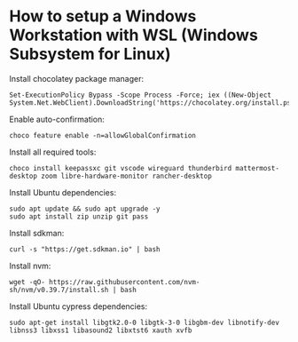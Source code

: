# How to setup a Windows Workstation with WSL (Windows Subsystem for Linux)

Install chocolatey package manager:

```
Set-ExecutionPolicy Bypass -Scope Process -Force; iex ((New-Object System.Net.WebClient).DownloadString('https://chocolatey.org/install.ps1'))
```

Enable auto-confirmation:

```
choco feature enable -n=allowGlobalConfirmation
```

Install all required tools:

```
choco install keepassxc git vscode wireguard thunderbird mattermost-desktop zoom libre-hardware-monitor rancher-desktop
```

Install Ubuntu dependencies:

```
sudo apt update && sudo apt upgrade -y
sudo apt install zip unzip git pass
```

Install sdkman:

```
curl -s "https://get.sdkman.io" | bash
```

Install nvm:

```
wget -qO- https://raw.githubusercontent.com/nvm-sh/nvm/v0.39.7/install.sh | bash
```

Install Ubuntu cypress dependencies:

```
sudo apt-get install libgtk2.0-0 libgtk-3-0 libgbm-dev libnotify-dev libnss3 libxss1 libasound2 libxtst6 xauth xvfb
```
